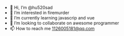 - 👋 Hi, I’m @hu520sad
- 👀 I’m interested in firemurder
- 🌱 I’m currently learning javascrip and vue
- 💞️ I’m looking to collaborate on awesome programmer
- 📫 How to reach me  1126005181@qq.com

<!---
hu520sad/hu520sad is a ✨ special ✨ repository because its `README.md` (this file) appears on your GitHub profile.
You can click the Preview link to take a look at your changes.
--->
